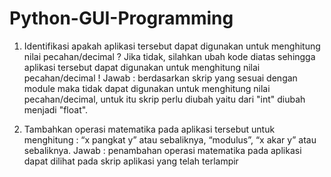 # Python-GUI-Programming

1. Identifikasi apakah aplikasi tersebut dapat digunakan untuk menghitung nilai pecahan/decimal ? 
   Jika tidak, silahkan ubah kode diatas sehingga aplikasi tersebut dapat digunakan untuk menghitung nilai pecahan/decimal !
   Jawab :
   berdasarkan skrip yang sesuai dengan module maka tidak dapat digunakan untuk menghitung nilai pecahan/decimal,
   untuk itu skrip perlu diubah yaitu dari "int" diubah menjadi "float".

2. Tambahkan operasi matematika pada aplikasi tersebut untuk menghitung :
   “x pangkat y” atau sebaliknya,
   “modulus”,
   “x akar y” atau sebaliknya.
   Jawab : 
   penambahan operasi matematika pada aplikasi dapat dilihat pada skrip aplikasi yang telah terlampir
